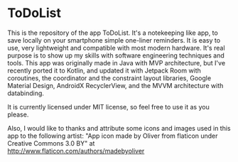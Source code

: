 # ToDoList
This is the repository of the app ToDoList. It's a notekeeping like app, to save locally on your smartphone
simple one-liner reminders. It is easy to use, very lightweight and compatible with most modern hardware.
It's real purpose is to show up my skills with software engineering techniques and tools. This app was
originally made in Java with MVP architecture, but I've recently ported it to Kotlin, and updated it with
Jetpack Room with coroutines, the coordinator and the constraint layout libraries, Google Material Design,
AndroidX RecyclerView, and the MVVM architecture with databinding.

It is currently licensed under MIT license, so feel free to use it as you please.

Also, I would like to thanks and attribute some icons and images used in this app to the following
artist: "App icon made by Oliver from flaticon under Creative Commons 3.0 BY" at http://www.flaticon.com/authors/madebyoliver

